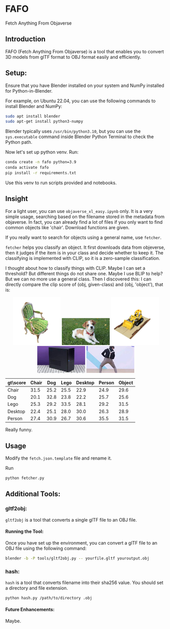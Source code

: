 #  FAFO

Fetch Anything From Objaverse

## Introduction

FAFO (Fetch Anything From Objaverse) is a tool that enables you to convert 3D models from glTF format to OBJ format easily and efficiently.

## Setup:

Ensure that you have Blender installed on your system and NumPy installed for Python-in-Blender.

For example, on Ubuntu 22.04, you can use the following commands to install Blender and NumPy:

```bash
sudo apt install blender
sudo apt-get install python3-numpy
```

Blender typically uses `/usr/bin/python3.10`, but you can use the `sys.executable` command inside Blender Python Terminal to check the Python path.

Now let's set up python venv. Run:

```bash
conda create -n fafo python=3.9
conda activate fafo
pip install -r requirements.txt
```

Use this venv to run scripts provided and notebooks.

## Insight

For a light user, you can use `objaverse_xl_easy.ipynb` only. It is a very simple usage, searching based on the filename stored in the metadata from objaverse. In fact, you can already find a lot of files if you only want to find common objects like 'chair'. Download functions are given.

If you really want to search for objects using a general name, use `fetcher`.

`fetcher` helps you classify an object. It first downloads data from objeverse, then it judges if the item is in your class and decide whether to keep it. The classifying is implemented with CLIP, so it is a zero-sample classification. 

I thought about how to classify things with CLIP. Maybe I can set a threshold? But different things do not share one. Maybe I use BLIP to help? But we can no more use a general class. Then I discovered this: I can directly compare the clip score of (obj, given-class) and (obj, 'object'), that is:

<p align="center">
  <img src="assets/chair.png" width="150" />
  <img src="assets/dog.jpg" width="150" />
  <img src="assets/lego.png" width="150" />
  <img src="assets/desktop.jpg" width="150" />
  <img src="assets/person.jpg" width="150" />
</p>

| gt\score | Chair | Dog  | Lego | Desktop | Person | Object |
| -------- | ----- | ---- | ---- | ------- | ------ | ------ |
| Chair    | 31.5  | 25.2 | 25.5 | 22.9    | 24.9   | 29.6   |
| Dog      | 20.1  | 32.8 | 23.8 | 22.2    | 25.7   | 25.6   |
| Lego     | 25.3  | 29.2 | 33.5 | 28.1    | 29.2   | 31.5   |
| Desktop  | 22.4  | 25.1 | 28.0 | 30.0    | 26.3   | 28.9   |
| Person   | 27.4  | 30.9 | 26.7 | 30.6    | 35.5   | 31.5   |

Really funny.

## Usage

Modify the `fetch.json.template` file and rename it.

Run

```bash
python fetcher.py
```

## Additional Tools:

### gltf2obj:

`gltf2obj` is a tool that converts a single glTF file to an OBJ file.

#### Running the Tool:

Once you have set up the environment, you can convert a glTF file to an OBJ file using the following command:

```bash
blender -b -P tools/gltf2obj.py -- yourfile.gltf youroutput.obj
```

### hash:

`hash` is a tool that converts filename into their sha256 value. You should set a directory and file extension.

```bash
python hash.py /path/to/directory .obj
```

#### Future Enhancements:

Maybe.